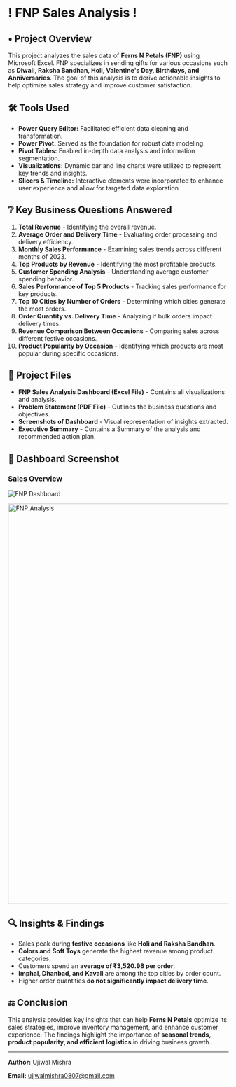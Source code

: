 # ! FNP Sales Analysis !

## • Project Overview
This project analyzes the sales data of **Ferns N Petals (FNP)** using Microsoft Excel. FNP specializes in sending gifts for various occasions such as **Diwali, Raksha Bandhan, Holi, Valentine's Day, Birthdays, and Anniversaries**. The goal of this analysis is to derive actionable insights to help optimize sales strategy and improve customer satisfaction.

## 🛠️ Tools Used

*   **Power Query Editor:** Facilitated efficient data cleaning and transformation.
*   **Power Pivot:** Served as the foundation for robust data modeling.
*   **Pivot Tables:** Enabled in-depth data analysis and information segmentation.
*   **Visualizations:** Dynamic bar and line charts were utilized to represent key trends and insights.
*   **Slicers & Timeline:** Interactive elements were incorporated to enhance user experience and allow for targeted data exploration

## ❔ Key Business Questions Answered
1. **Total Revenue** - Identifying the overall revenue.
2. **Average Order and Delivery Time** - Evaluating order processing and delivery efficiency.
3. **Monthly Sales Performance** - Examining sales trends across different months of 2023.
4. **Top Products by Revenue** - Identifying the most profitable products.
5. **Customer Spending Analysis** - Understanding average customer spending behavior.
6. **Sales Performance of Top 5 Products** - Tracking sales performance for key products.
7. **Top 10 Cities by Number of Orders** - Determining which cities generate the most orders.
8. **Order Quantity vs. Delivery Time** - Analyzing if bulk orders impact delivery times.
9. **Revenue Comparison Between Occasions** - Comparing sales across different festive occasions.
10. **Product Popularity by Occasion** - Identifying which products are most popular during specific occasions.

## 📁 Project Files
- **FNP Sales Analysis Dashboard (Excel File)** - Contains all visualizations and analysis.
- **Problem Statement (PDF File)** - Outlines the business questions and objectives.
- **Screenshots of Dashboard** - Visual representation of insights extracted.
- **Executive Summary** - Contains a Summary of the analysis and recommended action plan.

## 📸 Dashboard Screenshot
###  Sales Overview  
![FNP Dashboard](https://github.com/user-attachments/assets/e0196e5f-6f58-40a8-8ec5-ceba11dbcb5b)


<img width="915" alt="FNP Analysis" src="https://github.com/user-attachments/assets/bfadabcc-a42f-42c4-956e-f14bfe6d832f" />


## 🔍 Insights & Findings
- Sales peak during **festive occasions** like **Holi and Raksha Bandhan**.
- **Colors and Soft Toys** generate the highest revenue among product categories.
- Customers spend an **average of ₹3,520.98 per order**.
- **Imphal, Dhanbad, and Kavali** are among the top cities by order count.
- Higher order quantities **do not significantly impact delivery time**.

## 🔚 Conclusion
This analysis provides key insights that can help **Ferns N Petals** optimize its sales strategies, improve inventory management, and enhance customer experience. The findings highlight the importance of **seasonal trends, product popularity, and efficient logistics** in driving business growth.

---

**Author:** Ujjwal Mishra

**Email:** ujjwalmishra0807@gmail.com
